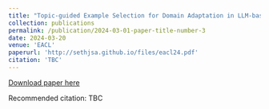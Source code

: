 ```yaml
---
title: "Topic-guided Example Selection for Domain Adaptation in LLM-based Machine Translation"
collection: publications
permalink: /publication/2024-03-01-paper-title-number-3
date: 2024-03-20
venue: 'EACL'
paperurl: 'http://sethjsa.github.io/files/eacl24.pdf'
citation: 'TBC'
---
```


<a href='http://sethjsa.github.io/files/eacl24.pdf'>Download paper here</a>

Recommended citation: TBC
